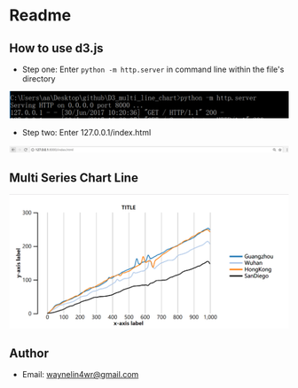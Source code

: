 # Readme

## How to use d3.js

* Step one: Enter `python -m http.server` in command line within the file's directory

![python_demo](/python.png)

* Step two: Enter 127.0.0.1/index.html

![example](/browser.png)



## Multi Series Chart Line

![example](/line_chart.png)


## Author

* Email: waynelin4wr@gmail.com
